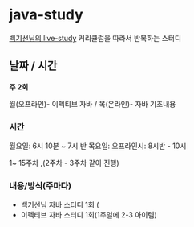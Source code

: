 # java-study
[백기선님의 live-study](https://github.com/whiteship/live-study/) 커리큘럼을 따라서 반복하는 스터디

## 날짜 / 시간

**주 2회**

월(오프라인)- 이펙티브 자바 / 목(온라인)- 자바 기초내용

### 시간

  월요일: 6시 10분 ~ 7시 반
  목요일: 오프라인시: 8시반 - 10시

1~ 15주차 ,(2주차 - 3주차 같이 진행)

### 내용/방식(주마다)
- 백기선님 자바 스터디 1회 (
- 이펙티브 자바 스터디 1회(1주일에 2-3 아이템)
